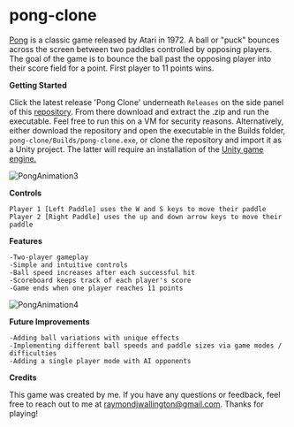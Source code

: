 # pong-clone

[Pong](https://en.wikipedia.org/wiki/Pong) is a classic game released by Atari in 1972. A ball or "puck" bounces across the screen between two paddles controlled by opposing players. The goal of the game is to bounce the ball past the opposing player into their score field for a point. First player to 11 points wins. 

 <b>Getting Started</b>

Click the latest release 'Pong Clone' underneath ```Releases``` on the side panel of this [repository](https://github.com/Color-and-Light/pong-clone/releases/tag/1.0.0). From there download and extract the .zip and run the executable. Feel free to run this on a VM for security reasons. Alternatively, either download the repository and open the executable in the Builds folder, ```pong-clone/Builds/pong-clone.exe```, or clone the repository and import it as a Unity project. The latter will require an installation of the [Unity game engine.](https://unity.com/)

![PongAnimation3](https://user-images.githubusercontent.com/91418047/227805375-21168eeb-3ca0-47c4-af3f-1a4a339dba46.gif)

<b>Controls</b>

    Player 1 [Left Paddle] uses the W and S keys to move their paddle
    Player 2 [Right Paddle] uses the up and down arrow keys to move their paddle

<b>Features</b>

    -Two-player gameplay
    -Simple and intuitive controls
    -Ball speed increases after each successful hit
    -Scoreboard keeps track of each player's score
    -Game ends when one player reaches 11 points
    
![PongAnimation4](https://user-images.githubusercontent.com/91418047/227807487-eb5bd4dd-b487-472d-95a7-5ddff5c9b742.gif)
    
<b>Future Improvements</b>

    -Adding ball variations with unique effects
    -Implementing different ball speeds and paddle sizes via game modes / difficulties
    -Adding a single player mode with AI opponents
    

    

<b>Credits</b>

This game was created by me. If you have any questions or feedback, feel free to reach out to me at raymondjwallington@gmail.com. Thanks for playing! 
